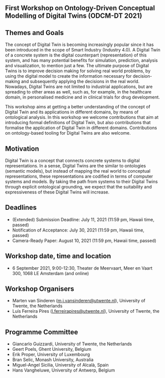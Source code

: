 ## First Workshop on Ontology-Driven Conceptual Modelling of Digital Twins (ODCM-DT 2021)

## Themes and Goals
The concept of Digital Twin is becoming increasingly popular since it has been introduced in the scope of Smart Industry (Industry 4.0). A Digital Twin of a concrete system is the digital counterpart (representation) of this system, and has many potential benefits for simulation, prediction, analysis and visualization, to mention just a few. The ultimate purpose of Digital Twins is to improve decision making for solving real world problems, by using the digital model to create the information necessary for decision-making and subsequently applying the decisions in the real world. Nowadays, Digital Twins are not limited to industrial applications, but are spreading to other areas as well, such as, for example, in the healthcare domain, in personalised medicine and in clinical trials for drug development.

This workshop aims at getting a better understanding of the concept of Digital Twin and its applications in different domains, by means of ontological analysis. In this workshop we welcome contributions that aim at introducing formal definitions of Digital Twin, but also contributions that formalise the application of Digital Twin in different domains. Contributions on ontology-based tooling for Digital Twins are also welcome.

## Motivation
Digital Twin is a concept that connects concrete systems to digital representations. In a sense, Digital Twins are the similar to ontologies (semantic models), but instead of mapping the real world to conceptual representations, these representations are codified in terms of computer systems and models. By taking the path from systems to their Digital Twins through explicit ontological grounding, we expect that the suitability and expressiveness of these Digital Twins will increase. 

## Deadlines 
- (Extended) Submission Deadline: July 11, 2021 (11:59 pm, Hawaii time, passed)
- Notification of Acceptance:	July 30, 2021 (11:59 pm, Hawaii time, passed)
- Camera-Ready Paper:	August 10, 2021 (11:59 pm, Hawaii time, passed)

## Workshop date, time and location
- 6 September 2021, 9:00-12:30, Theater de Meervaart, Meer en Vaart 300, 1068 LE Amsterdam (and online)
 
## Workshop Organisers
- Marten van Sinderen (m.j.vansinderen@utwente.nl), University of Twente, the Netherlands
- Luís Ferreira Pires (l.ferreirapires@utwente.nl), University of Twente, the Netherlands

## Programme Committee
- Giancarlo Guizzardi, University of Twente, the Netherlands
- Geert Poels, Ghent University, Belgium
- Erik Proper, University of Luxembourg
- Bran Selic, Monash University, Australia
- Miguel-Angel Sicilia, University of Alcalà, Spain
- Hans Vangheluwe, University of Antwerp, Belgium
